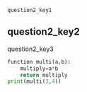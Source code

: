 ```ngMeta
question2_key1
```
## question2_key2
question2_key3


```python
function multi(a,b):
    multiply=a*b
    return multiply
print(multi(3,4))
```
